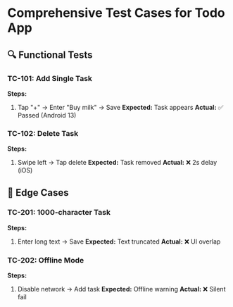 # Comprehensive Test Cases for Todo App

## 🔍 Functional Tests
### TC-101: Add Single Task
**Steps:** 
1. Tap "+" → Enter "Buy milk" → Save
**Expected:** Task appears
**Actual:** ✅ Passed (Android 13)

### TC-102: Delete Task
**Steps:**
1. Swipe left → Tap delete
**Expected:** Task removed
**Actual:** ❌ 2s delay (iOS)

## 🚨 Edge Cases
### TC-201: 1000-character Task
**Steps:**
1. Enter long text → Save
**Expected:** Text truncated
**Actual:** ❌ UI overlap

### TC-202: Offline Mode
**Steps:**
1. Disable network → Add task
**Expected:** Offline warning
**Actual:** ❌ Silent fail
